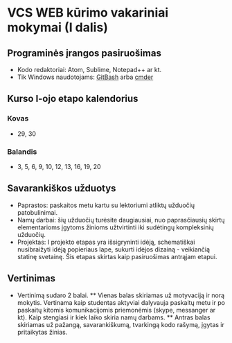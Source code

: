 # VCS WEB kūrimo vakariniai mokymai (I dalis)

## Programinės įrangos pasiruošimas

* Kodo redaktoriai: Atom, Sublime, Notepad++ ar kt.
* Tik Windows naudotojams: [GitBash](https://git-for-windows.github.io/) arba [cmder](http://cmder.net/)

## Kurso I-ojo etapo kalendorius

### Kovas
* 29, 30
### Balandis
* 3, 5, 6, 9, 10, 12, 13, 16, 19, 20

## Savarankiškos užduotys

* Paprastos: paskaitos metu kartu su lektoriumi atliktų užduočių patobulinimai.
* Namų darbai: šių užduočių turėsite daugiausiai, nuo paprasčiausių skirtų elementarioms įgytoms žinioms užtvirtinti iki sudėtingų kompleksinių užduočių.
* Projektas: I projekto etapas yra išsigryninti idėją, schematiškai nusibraižyti idėją popieriaus lape, sukurti idėjos dizainą - veikiančią statinę svetainę. Šis etapas skirtas kaip pasiruošimas antrąjam etapui.

## Vertinimas

* Vertinimą sudaro 2 balai. 
** Vienas balas skiriamas už motyvaciją ir norą mokytis. Vertinama kaip studentas aktyviai dalyvauja paskaitų metu ir po paskaitų kitomis komunikacijomis priemonėmis (skype, messanger ar kt). Kaip stengiasi ir kiek laiko skiria namų darbams.
** Antras balas skiriamas už pažangą, savarankiškumą, tvarkingą kodo rašymą, įgytas ir pritaikytas žinias.